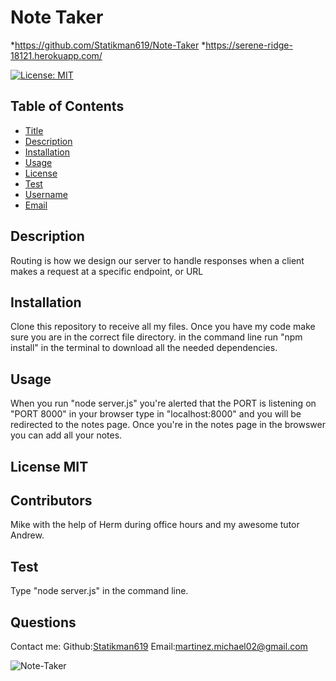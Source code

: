 # Note Taker

\*https://github.com/Statikman619/Note-Taker
\*https://serene-ridge-18121.herokuapp.com/

[![License: MIT](https://img.shields.io/badge/License-MIT-yellow.svg)](https://opensource.org/licenses/MIT)

## Table of Contents

- [Title](#Title)
- [Description](#description)
- [Installation](#installation)
- [Usage](#usage)
- [License](#license)
- [Test](#test)
- [Username](#username)
- [Email](#license)

## Description

Routing is how we design our server to handle responses when a client makes a request at a specific endpoint, or URL

## Installation

Clone this repository to receive all my files. Once you have my code make sure you are in the correct file directory.
in the command line run "npm install" in the terminal to download all the needed dependencies.

## Usage

When you run "node server.js" you're alerted that the PORT is listening on "PORT 8000" in your browser type in "localhost:8000" and you will be redirected to the notes page.
Once you're in the notes page in the browswer you can add all your notes.

## License MIT

## Contributors

Mike with the help of Herm during office hours and my awesome tutor Andrew.

## Test

Type "node server.js" in the command line.

## Questions

Contact me:
Github:[Statikman619](https://github.com/Statikman619)
Email:[martinez.michael02@gmail.com](https://github.com/Statikman619)


![Note-Taker](https://user-images.githubusercontent.com/73040685/119071120-17c9bb00-b99e-11eb-8aa6-80ae4008841a.png)
